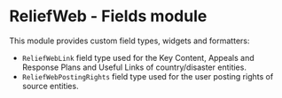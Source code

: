 ReliefWeb - Fields module
=========================

This module provides custom field types, widgets and formatters:

- `ReliefWebLink` field type used for the Key Content, Appeals and Response Plans
  and Useful Links of country/disaster entities.
- `ReliefWebPostingRights` field type used for the user posting rights of
  source entities.
